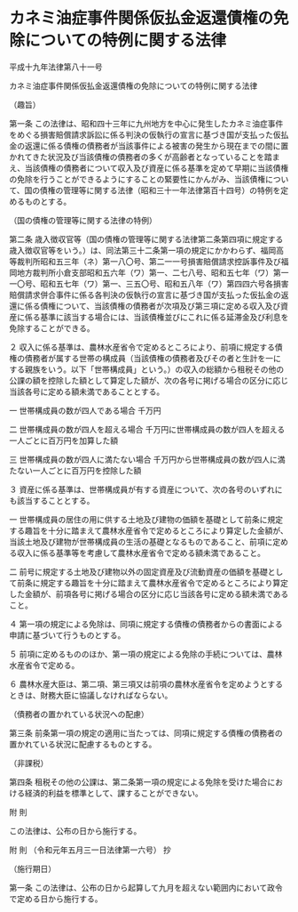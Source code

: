 # カネミ油症事件関係仮払金返還債権の免除についての特例に関する法律

平成十九年法律第八十一号

カネミ油症事件関係仮払金返還債権の免除についての特例に関する法律

（趣旨）

第一条 この法律は、昭和四十三年に九州地方を中心に発生したカネミ油症事件をめぐる損害賠償請求訴訟に係る判決の仮執行の宣言に基づき国が支払った仮払金の返還に係る債権の債務者が当該事件による被害の発生から現在までの間に置かれてきた状況及び当該債権の債務者の多くが高齢者となっていることを踏まえ、当該債権の債務者について収入及び資産に係る基準を定めて早期に当該債権の免除を行うことができるようにすることの緊要性にかんがみ、当該債権について、国の債権の管理等に関する法律（昭和三十一年法律第百十四号）の特例を定めるものとする。

（国の債権の管理等に関する法律の特例）

第二条 歳入徴収官等（国の債権の管理等に関する法律第二条第四項に規定する歳入徴収官等をいう。）は、同法第三十二条第一項の規定にかかわらず、福岡高等裁判所昭和五三年（ネ）第一八〇号、第二一一号損害賠償請求控訴事件及び福岡地方裁判所小倉支部昭和五六年（ワ）第一、二七八号、昭和五七年（ワ）第一一〇号、昭和五七年（ワ）第一、三五〇号、昭和五八年（ワ）第四四六号各損害賠償請求併合事件に係る各判決の仮執行の宣言に基づき国が支払った仮払金の返還に係る債権について、当該債権の債務者が次項及び第三項に定める収入及び資産に係る基準に該当する場合には、当該債権並びにこれに係る延滞金及び利息を免除することができる。

２ 収入に係る基準は、農林水産省令で定めるところにより、前項に規定する債権の債務者が属する世帯の構成員（当該債権の債務者及びその者と生計を一にする親族をいう。以下「世帯構成員」という。）の収入の総額から租税その他の公課の額を控除した額として算定した額が、次の各号に掲げる場合の区分に応じ当該各号に定める額未満であることとする。

一 世帯構成員の数が四人である場合 千万円

二 世帯構成員の数が四人を超える場合 千万円に世帯構成員の数が四人を超える一人ごとに百万円を加算した額

三 世帯構成員の数が四人に満たない場合 千万円から世帯構成員の数が四人に満たない一人ごとに百万円を控除した額

３ 資産に係る基準は、世帯構成員が有する資産について、次の各号のいずれにも該当することとする。

一 世帯構成員の居住の用に供する土地及び建物の価額を基礎として前条に規定する趣旨を十分に踏まえて農林水産省令で定めるところにより算定した金額が、当該土地及び建物が世帯構成員の生活の基礎となるものであること、前項に定める収入に係る基準等を考慮して農林水産省令で定める額未満であること。

二 前号に規定する土地及び建物以外の固定資産及び流動資産の価額を基礎として前条に規定する趣旨を十分に踏まえて農林水産省令で定めるところにより算定した金額が、前項各号に掲げる場合の区分に応じ当該各号に定める額未満であること。

４ 第一項の規定による免除は、同項に規定する債権の債務者からの書面による申請に基づいて行うものとする。

５ 前項に定めるもののほか、第一項の規定による免除の手続については、農林水産省令で定める。

６ 農林水産大臣は、第二項、第三項又は前項の農林水産省令を定めようとするときは、財務大臣に協議しなければならない。

（債務者の置かれている状況への配慮）

第三条 前条第一項の規定の適用に当たっては、同項に規定する債権の債務者の置かれている状況に配慮するものとする。

（非課税）

第四条 租税その他の公課は、第二条第一項の規定による免除を受けた場合における経済的利益を標準として、課することができない。

附 則

この法律は、公布の日から施行する。

附 則 （令和元年五月三一日法律第一六号） 抄

（施行期日）

第一条 この法律は、公布の日から起算して九月を超えない範囲内において政令で定める日から施行する。
